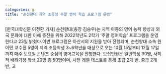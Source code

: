 ```yaml
---
categories: g
title: "순천향대 지역 초등생 주말 영어 학습 프로그램 운영"
---
```

[한국대학신문 이정환 기자] 순천향대(총장 김승우)는 지역 아동의 영어 능력 향상과 외국 문화에 대한 이해 증진을 위해 2022학년도 2학기 ‘주말 영어학습’ 프로그램을 운영한다고 23일 밝혔다.이번 프로그램은 아산시의 지원을 받아 진행되며, 순천향대 소속 원어민 교수진 5명이 지역 초등학생 3~6학년을 대상으로 오는 10월 15일부터 12월 17일까지 매주 토요일 콘텐츠 중심의 영어교육을 진행한다. 모집인원은 일반학생 30명, 사회적 배려가정 학생 20명 총 50명이며, 사전 레벨 테스트를 통해 초급 2개 반, 중급 2개 반, 고